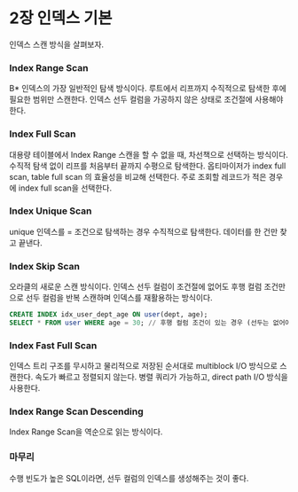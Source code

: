 # 2장 인덱스 기본

인덱스 스캔 방식을 살펴보자.

### Index Range Scan

B\* 인덱스의 가장 일반적인 탐색 방식이다. 루트에서 리프까지 수직적으로 탐색한 후에 필요한 범위만 스캔한다. 인덱스 선두 컬럼을 가공하지 않은 상태로 조건절에 사용해야 한다.

### Index Full Scan

대용량 테이블에서 Index Range 스캔을 할 수 없을 때, 차선책으로 선택하는 방식이다. 수직적 탐색 없이 리프를 처음부터 끝까지 수평으로 탐색한다. 옵티마이저가 index full scan, table full scan 의 효율성을 비교해 선택한다. 주로 조회할 레코드가 적은 경우에 index full scan을 선택한다.

### Index Unique Scan

unique 인덱스를 = 조건으로 탐색하는 경우 수직적으로 탐색한다. 데이터를 한 건만 찾고 끝낸다.

### Index Skip Scan

오라클의 새로운 스캔 방식이다. 인덱스 선두 컬럼이 조건절에 없어도 후행 컬럼 조건만으로 선두 컬럼을 반복 스캔하며 인덱스를 재활용하는 방식이다.

```sql
CREATE INDEX idx_user_dept_age ON user(dept, age);
SELECT * FROM user WHERE age = 30; // 후행 컬럼 조건이 있는 경우 (선두는 없어야 함)
```

### Index Fast Full Scan

인덱스 트리 구조를 무시하고 물리적으로 저장된 순서대로 multiblock I/O 방식으로 스캔한다. 속도가 빠르고 정렬되지 않는다. 병렬 쿼리가 가능하고, direct path I/O 방식을 사용한다.

### Index Range Scan Descending

Index Range Scan을 역순으로 읽는 방식이다.

### 마무리

수행 빈도가 높은 SQL이라면, 선두 컬럼의 인덱스를 생성해주는 것이 좋다.
